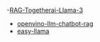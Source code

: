-[RAG-Togetherai-Llama-3](https://github.com/e2b-dev/e2b-cookbook/blob/main/examples/llama-3-code-interpreter/llama_3_code_interpreter.ipynb)

- [openvino-llm-chatbot-rag](https://github.com/yas-sim/openvino-llm-chatbot-rag/blob/main/llm-model-downloader.py)
- [easy-llama](https://github.com/ddh0/easy-llama) 
